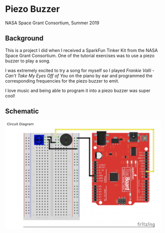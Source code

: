 # Piezo Buzzer
NASA Space Grant Consortium, Summer 2019

## Background
This is a project I did when I received a SparkFun Tinker Kit from the NASA Space Grant Consortium. One of the tutorial exercises was to use a piezo buzzer to play a song. 

I was extremely excited to try a song for myself so I played *Frankie Valli - Can't Take My Eyes Off of You* on the piano by ear and programmed the corresponding frequencies for the piezo buzzer to emit.

I love music and being able to program it into a piezo buzzer was super cool!

## Schematic 
![Schematic](Schematic.png)
